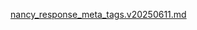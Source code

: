 [nancy_response_meta_tags.v20250611.md](https://github.com/user-attachments/files/20699228/nancy_response_meta_tags.v20250611.md)
